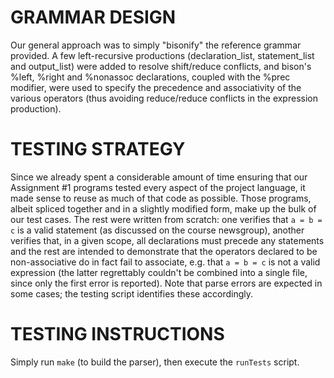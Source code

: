 # GRAMMAR DESIGN
Our general approach was to simply "bisonify" the reference grammar provided. A 
few left-recursive productions (declaration_list, statement_list and 
output_list) were added to resolve shift/reduce conflicts, and bison's %left, 
%right and %nonassoc declarations, coupled with the %prec modifier, were used 
to specify the precedence and associativity of the various operators (thus
avoiding reduce/reduce conflicts in the expression production).

# TESTING STRATEGY
Since we already spent a considerable amount of time ensuring that our 
Assignment #1 programs tested every aspect of the project language, it made 
sense to reuse as much of that code as possible. Those programs, albeit spliced
together and in a slightly modified form, make up the bulk of our test cases.
The rest were written from scratch: one verifies that `a = b = c` is a valid 
statement (as discussed on the course newsgroup), another verifies that, in a 
given scope, all declarations must precede any statements and the rest are 
intended to demonstrate that the operators declared to be non-associative do in
fact fail to associate, e.g. that `a = b = c` is not a valid expression (the 
latter regrettably couldn't be combined into a single file, since only the 
first error is reported). Note that parse errors are expected in some cases; 
the testing script identifies these accordingly.

# TESTING INSTRUCTIONS
Simply run `make` (to build the parser), then execute the `runTests` script.
